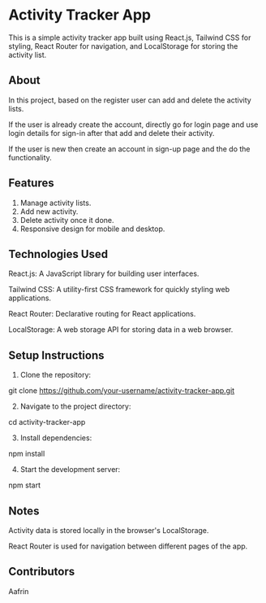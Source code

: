 # Activity Tracker App

This is a simple activity tracker app built using React.js, Tailwind CSS for styling, React Router for navigation, and LocalStorage for storing the activity list.

## About

In this project, based on the register user can add and delete the activity lists. 

If the user is already create the account, directly go for login page and use login details for sign-in after that add and delete their activity.

If the user is new then create an account in sign-up page and the do the functionality.

## Features

1. Manage activity lists.
2. Add new activity.
3. Delete activity once it done.
4. Responsive design for mobile and desktop.

## Technologies Used

React.js: A JavaScript library for building user interfaces.

Tailwind CSS: A utility-first CSS framework for quickly styling web applications.

React Router: Declarative routing for React applications.

LocalStorage: A web storage API for storing data in a web browser.

## Setup Instructions
1. Clone the repository:

git clone https://github.com/your-username/activity-tracker-app.git

2. Navigate to the project directory:

cd activity-tracker-app

3. Install dependencies:

npm install

4. Start the development server:

npm start

## Notes

Activity data is stored locally in the browser's LocalStorage.

React Router is used for navigation between different pages of the app.

## Contributors
Aafrin